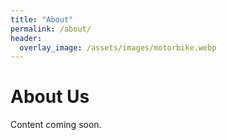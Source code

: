 ```yaml
---
title: "About"
permalink: /about/
header:
  overlay_image: /assets/images/motorbike.webp
---
```


# About Us

Content coming soon.
